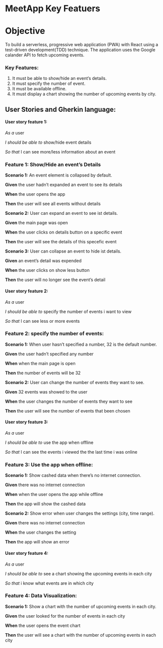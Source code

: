 # MeetApp Key Featuers

# Objective

To build a serverless, progressive web application (PWA) with React using a test-driven development(TDD) technique. The application uses the Google calander API to fetch upcoming events.

### Key Features:

1.	It must be able to show/hide an event’s details.
2.	It must specify the number of event.
3.	It must be available offline.
4.	It must display a chart showing the number of upcoming events by city.

## User Stories and Gherkin language:

#### User story feature 1:

*As a* user

*I should be able to* show/hide event details 

*So that* I can see more/less information about an event


### Feature 1: Show/Hide an event’s Details

**Scenario 1:** An event element is collapsed by default.

**Given** the user hadn’t expanded an event to see its details

**When** the user opens the app

**Then** the user will see all events without details

  
**Scenario 2:** User can expand an event to see ist details.

**Given** the main page was open

**When** the user clicks on details button on a specific event

**Then** the user will see the details of this specefic event


**Scenario 3:** User can collapse an event to hide ist details.

**Given** an event’s  detail was expended

**When** the user clicks on show less button

**Then**  the user will no longer see the event’s detail


#### User story feature 2:

*As a* user

*I should be able to* specify the number of events i want to view

*So that* I can see less or more events


### Feature 2: specify the number of events:

**Scenario 1:** When user hasn’t specified a number, 32 is the default number.

**Given** the user hadn’t specified any number

**When** when the main page is open

**Then**  the number of events will be 32


**Scenario 2:** User can change the number of events they want to see.

**Given** 32 events was showed to the user

**When** the user changes the number of events they want to see

**Then** the user will see the number of events that been chosen


#### User story feature 3:
*As a* user

*I should be able to* use the app when offline

*So that* I can see the events i viewed the the last time i was online


### Feature 3: Use the app when offline:

**Scenario 1:** Show cashed data when there’s no internet connection.

**Given** there was no internet connection

**When** when the user opens the app while offline

**Then** the app will show the cashed data


**Scenario 2:** Show error when user changes the settings (city, time range).

**Given** there was no internet connection 

**When** the user changes the setting

**Then** the app will show an error


#### User story feature 4:

*As a* user

*I should be able to* see a chart showing the upcoming events in each city

*So that* i know what events are in which city


### Feature 4: Data Visualization:


**Scenario 1:** Show a chart with the number of upcoming events in each city.

**Given** the user looked for the number of events in each city

**When** the user opens the event chart 

**Then**  the user will see a chart with the number of upcoming events in each city


